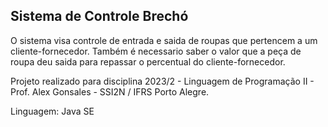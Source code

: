 ## Sistema de Controle Brechó

O sistema visa controle de entrada e saida de roupas que pertencem a um cliente-fornecedor.
Também é necessario saber o valor que a peça de roupa deu saida para repassar o percentual do cliente-fornecedor.

Projeto realizado para disciplina 2023/2 - Linguagem de Programação II - Prof. Alex Gonsales - SSI2N / IFRS Porto Alegre.

Linguagem: Java SE

